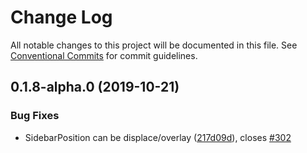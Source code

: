 # Change Log

All notable changes to this project will be documented in this file.
See [Conventional Commits](https://conventionalcommits.org) for commit guidelines.

## 0.1.8-alpha.0 (2019-10-21)

### Bug Fixes

- SidebarPosition can be displace/overlay ([217d09d](https://github.com/tinacms/tinacms/commit/217d09d)), closes [#302](https://github.com/tinacms/tinacms/issues/302)
